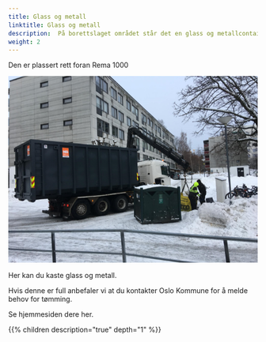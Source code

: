 ```yaml
---
title: Glass og metall
linktitle: Glass og metall
description:  På borettslaget området står det en glass og metallcontainer.
weight: 2
---
```


Den er plassert rett foran Rema 1000

![Glass & Metall](glasscontainer.png "Glass & Metallcontainer finner du foran Rema 1000")

Her kan du kaste glass og metall. 

Hvis denne er full anbefaler vi at du kontakter Oslo Kommune for å melde behov for tømming.

Se hjemmesiden dere her.

{{% children description="true" depth="1" %}}
